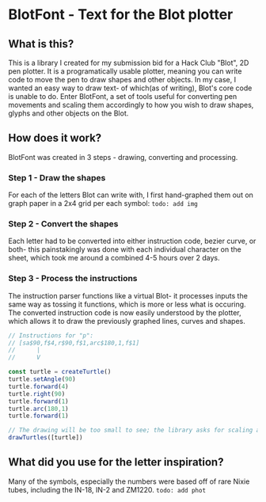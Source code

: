 # BlotFont - Text for the Blot plotter

## What is this?
This is a library I created for my submission bid for a Hack Club "Blot", 2D pen plotter. It is a programatically usable plotter, meaning you can write code to move the pen to draw shapes and other objects.
In my case, I wanted an easy way to draw text- of which(as of writing), Blot's core code is unable to do. Enter BlotFont, a set of tools useful for converting pen movements and scaling them accordingly to how you wish to draw shapes, glyphs and other objects on the Blot.

## How does it work?
BlotFont was created in 3 steps - drawing, converting and processing.
### Step 1 - Draw the shapes
For each of the letters Blot can write with, I first hand-graphed them out on graph paper in a 2x4 grid per each symbol:
`todo: add img`

### Step 2 - Convert the shapes
Each letter had to be converted into either instruction code, bezier curve, or both- this painstakingly was done with each individual character on the sheet, which took me around a combined 4-5 hours over 2 days.

### Step 3 - Process the instructions
The instruction parser functions like a virtual Blot- it processes inputs the same way as tossing it functions, which is more or less what is occuring. The converted instruction code is now easily understood by the plotter, which allows it to draw the previously graphed lines, curves and shapes.
```js
// Instructions for "p":
// [sa$90,f$4,r$90,f$1,arc$180,1,f$1]
//      |
//      V

const turtle = createTurtle()
turtle.setAngle(90)
turtle.forward(4)
turtle.right(90)
turtle.forward(1)
turtle.arc(180,1)
turtle.forward(1)

// The drawing will be too small to see; the library asks for scaling as an argument when drawing.
drawTurtles([turtle]) 
```

## What did you use for the letter inspiration?
Many of the symbols, especially the numbers were based off of rare Nixie tubes, including the IN-18, IN-2 and ZM1220.
`todo: add phot`


